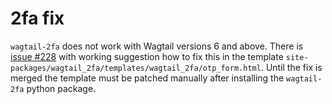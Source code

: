 # 2fa fix

`wagtail-2fa` does not work with Wagtail versions 6 and above.
There is [issue #228](https://github.com/labd/wagtail-2fa/issues/228) with working suggestion how to fix this in the template `site-packages/wagtail_2fa/templates/wagtail_2fa/otp_form.html`. Until the fix is merged the template must be patched manually after installing the `wagtail-2fa` python package.